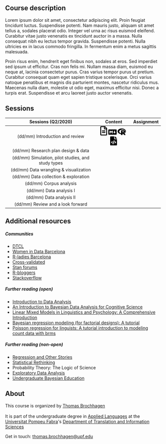 ## Course description

Lorem ipsum dolor sit amet, consectetur adipiscing elit. Proin feugiat tincidunt luctus. Suspendisse potenti. Nam mauris justo, aliquam sit amet tellus a, sodales placerat odio. Integer vel urna ac risus euismod eleifend. Curabitur vitae justo venenatis ex tincidunt auctor in a massa. Nulla consequat nibh eu lectus tempor gravida. Suspendisse potenti. Nulla ultricies ex in lacus commodo fringilla. In fermentum enim a metus sagittis malesuada.

Proin risus enim, hendrerit eget finibus non, sodales at eros. Sed imperdiet sed ipsum ut efficitur. Cras non felis mi. Nullam massa diam, euismod eu neque at, lacinia consectetur purus. Cras varius tempor purus ut pretium. Curabitur consequat quam eget sapien tristique scelerisque. Orci varius natoque penatibus et magnis dis parturient montes, nascetur ridiculus mus. Maecenas nulla diam, molestie ut odio eget, maximus efficitur nisi. Donec a turpis erat. Suspendisse et arcu laoreet justo auctor venenatis.

## Sessions


  | Sessions (Q2/2020) | Content | Assignment
  | :---: | :---: | :---: |
  | (dd/mm) Introduction and review | <a href='./material/2022q3/session01.html' target='_blank'><img src="./fa/file-alt-regular.svg"  width="22"/></a>&nbsp;<a href='./material/2022q3/session01.Rmd' target='_blank'><img src="./fa/markdown-brands.svg" width="27"/></a>&nbsp;<a href='./material/2022q3/session01.R' target='_blank'><img src="./fa/r-project-brands.svg"  width="27"/></a>&nbsp;<a href='https://colab.research.google.com/drive/1MbcI7X9TTwotAmAg5UndeQrHURZ2WN9_?usp=sharing' target='_blank'><img src="./fa/file-code-solid.svg"  width="22"/></a> | |
  | (dd/mm) Research plan design & data | |
  | (dd/mm) Simulation, pilot studies, and study types |
  | (dd/mm) Data wrangling & visualization | |
  | (dd/mm) Data collection & exploration | |
  | (dd/mm) Corpus analysis | |
  | (dd/mm) Data analysis I | |
  | (dd/mm) Data analysis II | |
  | (dd/mm) Review and a look forward | |



## Additional resources

##### Communities
  * [DTCL](https://www.upf.edu/web/traduccio)
  * [Women in Data Barcelona](https://sites.google.com/isglobal.org/widsbarcelona)
  * [R-ladies Barcelona](https://www.meetup.com/rladies-barcelona/)
  * [Cross-validated](https://stats.stackexchange.com/)
  * [Stan forums](https://discourse.mc-stan.org/)
  * [R-bloggers](https://www.r-bloggers.com/)
  * [Stackoverflow](https://stackoverflow.com/)


##### Further reading (open)
  * [Introduction to Data Analysis](https://michael-franke.github.io/intro-data-analysis/index.html)
  * [An Introduction to Bayesian Data Analysis for Cognitive Science](https://vasishth.github.io/bayescogsci/book/)
  * [Linear Mixed Models in Linguistics and Psychology: A Comprehensive Introduction](https://vasishth.github.io/Freq_CogSci/)
  * [Bayesian regression modeling (for factorial designs): A tutorial](https://psyarxiv.com/cdxv3)
  * [Poisson regression for linguists: A tutorial introduction to modeling count data with brms](https://osf.io/93kaf/)

##### Further reading (non-open)

  * [Regression and Other Stories](https://avehtari.github.io/ROS-Examples/)
  * [Statistical Rethinking](https://xcelab.net/rm/statistical-rethinking/)
  * Probability Theory: The Logic of Science
  * [Exploratory Data Analysis](https://archive.org/details/exploratorydataa00tuke_0/page/n711/mode/2up)
  * [Undergraduate Bayesian Education](https://undergrad-bayes.netlify.app/)

## About
This course is organized by <a href='https://brochhagen.github.io' target='_blank'>Thomas Brochhagen</a> <br><br>
It is part of the undergraduate degree in <a href='https://www.upf.edu/web/graus/grau-llengues-aplicades' target='_blank'>Applied Languages</a> at the <a href='http://www.upf.edu' target='_blank'>Universitat Pompeu Fabra</a>'s <a href='https://www.upf.edu/web/traduccio' target='_blank'>Department of Translation and Information Sciences</a><br>

Get in touch: <a href="mailto:thomas.brochhagen@upf.edu">thomas.brochhagen@upf.edu</a>
